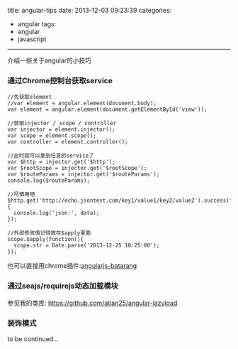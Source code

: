 title: angular-tips
date: 2013-12-03 09:23:39
categories:
  - angular
tags:
  - angular
  - javascript
---

介绍一些关于angular的小技巧
<!-- more -->

### 通过Chrome控制台获取service
```
//先获取element
//var element = angular.element(document.body);  
var element = angular.element(document.getElementById('view'));

//获取injector / scope / controller
var injector = element.injector();
var scope = element.scope();
var controller = element.controller();

//此时就可以拿到任意的service了
var $http = injector.get('$http');
var $rootScope = injector.get('$rootScope');
var $routeParams = injector.get('$routeParams');
console.log($routeParams);

//尽情用吧
$http.get('http://echo.jsontest.com/key1/value1/key2/value2').success(function(data){
  console.log('json:', data);
});

//外部修改值记得放在$apply里面
scope.$apply(function(){
  scope.str = Date.parse('2013-12-25 10:25:00');
});
```
也可以直接用chrome插件:[angularjs-batarang](https://chrome.google.com/webstore/detail/angularjs-batarang/ighdmehidhipcmcojjgiloacoafjmpfk)


### 通过seajs/requirejs动态加载模块
参见我的类库: https://github.com/atian25/angular-lazyload


### 装饰模式
to be continued...